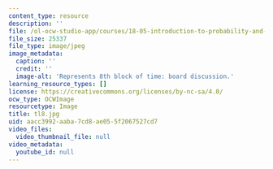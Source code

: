 ```yaml
---
content_type: resource
description: ''
file: /ol-ocw-studio-app/courses/18-05-introduction-to-probability-and-statistics-spring-2014/aacc3992aaba7cd8ae055f2067527cd7_tl8.jpg
file_size: 25337
file_type: image/jpeg
image_metadata:
  caption: ''
  credit: ''
  image-alt: 'Represents 8th block of time: board discussion.'
learning_resource_types: []
license: https://creativecommons.org/licenses/by-nc-sa/4.0/
ocw_type: OCWImage
resourcetype: Image
title: tl8.jpg
uid: aacc3992-aaba-7cd8-ae05-5f2067527cd7
video_files:
  video_thumbnail_file: null
video_metadata:
  youtube_id: null
---
```

